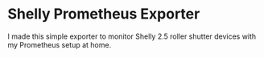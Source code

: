 # Shelly Prometheus Exporter

I made this simple exporter to monitor Shelly 2.5 roller shutter devices with my Prometheus setup at home.